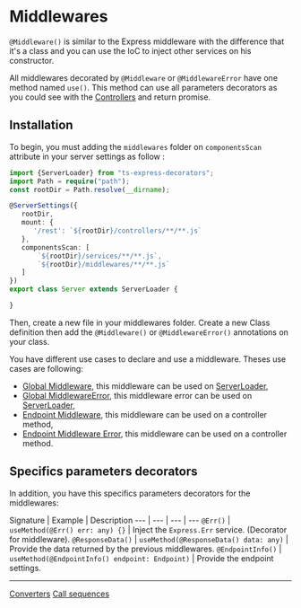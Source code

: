 # Middlewares

`@Middleware()` is similar to the Express middleware with the difference that it's a class and you can use the IoC 
to inject other services on his constructor.

All middlewares decorated by `@Middleware` or `@MiddlewareError` have one method named `use()`. 
This method can use all parameters decorators as you could see with the [Controllers](docs/controllers.md) and return promise. 

## Installation

To begin, you must adding the `middlewares` folder on `componentsScan` attribute in your server settings as follow :
 
```typescript
import {ServerLoader} from "ts-express-decorators";
import Path = require("path");
const rootDir = Path.resolve(__dirname);

@ServerSettings({
   rootDir,
   mount: {
      '/rest': `${rootDir}/controllers/**/**.js`
   },
   componentsScan: [
       `${rootDir}/services/**/**.js`,
       `${rootDir}/middlewares/**/**.js`
   ]
})
export class Server extends ServerLoader {

}
```
Then, create a new file in your middlewares folder. Create a new Class definition then add the `@Middleware()` 
or `@MiddlewareError()` annotations on your class.

You have different use cases to declare and use a middleware. Theses use cases are following:

 * [Global Middleware](docs/middlewares/global-middleware.md), this middleware can be used on [ServerLoader](api/common/server/serverloader.md),
 * [Global MiddlewareError](docs/middlewares/global-error-middleware.md), this middleware error can be used on [ServerLoader](api/common/server/serverloader.md),
 * [Endpoint Middleware](docs/middlewares/endpoint-middleware.md), this middleware can be used on a controller method,
 * [Endpoint Middleware Error](docs/middlewares/endpoint-error-middleware.md), this middleware can be used on a controller method.

## Specifics parameters decorators

In addition, you have this specifics parameters decorators for the middlewares:

Signature | Example | Description
--- | --- | --- | ---
`@Err()` | `useMethod(@Err() err: any) {}` | Inject the `Express.Err` service. (Decorator for middleware).
`@ResponseData()` | `useMethod(@ResponseData() data: any)` | Provide the data returned by the previous middlewares.
`@EndpointInfo()` | `useMethod(@EndpointInfo() endpoint: Endpoint)` | Provide the endpoint settings.

***

<div class="guide-links">
<a href="#/docs/converters">Converters</a>
<a href="#/docs/middlewares/call-sequence">Call sequences</a>
</div>